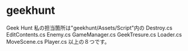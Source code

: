# geekhunt
Geek Hunt
私の担当箇所は"geekhunt/Assets/Script"内の
Destroy.cs
EditContents.cs
Enemy.cs
GameManager.cs
GeekTresure.cs
Loader.cs
MoveScene.cs
Player.cs
以上の８つです。
